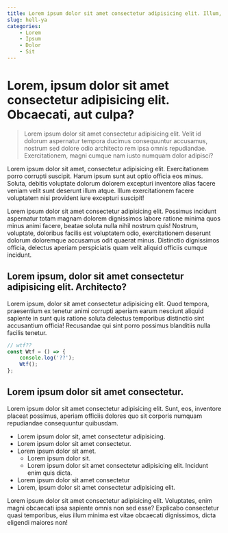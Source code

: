 ```yaml
---
title: Lorem ipsum dolor sit amet consectetur adipisicing elit. Illum, vitae.
slug: hell-ya
categories:
    - Lorem
    - Ipsum
    - Dolor
    - Sit
---
```


# Lorem, ipsum dolor sit amet consectetur adipisicing elit. Obcaecati, aut culpa?

> Lorem ipsum dolor sit amet consectetur adipisicing elit. Velit id dolorum aspernatur tempora ducimus consequuntur accusamus, nostrum sed dolore odio architecto rem ipsa omnis repudiandae. Exercitationem, magni cumque nam iusto numquam dolor adipisci?

Lorem ipsum dolor sit amet, consectetur adipisicing elit. Exercitationem porro corrupti suscipit. Harum ipsum sunt aut optio officia eos minus. Soluta, debitis voluptate dolorum dolorem excepturi inventore alias facere veniam velit sunt deserunt illum atque. Illum exercitationem facere voluptatem nisi provident iure excepturi suscipit!

Lorem ipsum dolor sit amet consectetur adipisicing elit. Possimus incidunt aspernatur totam magnam dolorem dignissimos labore ratione minima quos minus animi facere, beatae soluta nulla nihil nostrum quis! Nostrum, voluptate, doloribus facilis est voluptatem odio, exercitationem deserunt dolorum doloremque accusamus odit quaerat minus. Distinctio dignissimos officia, delectus aperiam perspiciatis quam velit aliquid officiis cumque incidunt.

## Lorem ipsum, dolor sit amet consectetur adipisicing elit. Architecto?

Lorem ipsum, dolor sit amet consectetur adipisicing elit. Quod tempora, praesentium ex tenetur animi corrupti aperiam earum nesciunt aliquid sapiente in sunt quis ratione soluta delectus temporibus distinctio sint accusantium officia! Recusandae qui sint porro possimus blanditiis nulla facilis tenetur.

```js
// wtf??
const Wtf = () => {
    console.log('??');
    Wtf();
};
```

## Lorem ipsum dolor sit amet consectetur.

Lorem ipsum dolor sit amet consectetur adipisicing elit. Sunt, eos, inventore placeat possimus, aperiam officiis dolores quo sit corporis numquam repudiandae consequuntur quibusdam.

-   Lorem ipsum dolor sit, amet consectetur adipisicing.
-   Lorem ipsum dolor sit amet consectetur.
-   Lorem ipsum dolor sit amet.
    -   Lorem ipsum dolor sit.
    -   Lorem ipsum dolor sit amet consectetur adipisicing elit. Incidunt enim quis dicta.
-   Lorem ipsum dolor sit amet consectetur
-   Lorem, ipsum dolor sit amet consectetur adipisicing elit.

Lorem ipsum dolor sit amet consectetur adipisicing elit. Voluptates, enim magni obcaecati ipsa sapiente omnis non sed esse? Explicabo consectetur quasi temporibus, eius illum minima est vitae obcaecati dignissimos, dicta eligendi maiores non!
